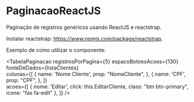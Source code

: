 # PaginacaoReactJS
Paginação de registros genéricos usando ReactJS e reactstrap.

Instalar reactstrap: https://www.npmjs.com/package/reactstrap.

Exemplo de como utilizar o componente: 

 <TabelaPaginacao
    registrosPorPagina={5}
    espacoBotoesAcoes={130}   
    fonteDeDados={listaClientes}  
    colunas={[
        {
            name: 'Nome Cliente',
            prop: "NomeCliente",
        },
        {
            name: 'CPF',
            prop: "CPF",
        },
    ]}  
    acoes={[
        { nome: 'Editar', click: this.EditarCliente, class: "btn btn-primary", icone: "fas fa-edit" },
    ]}
/>

